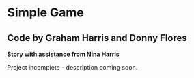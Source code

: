 # Simple Game

## Code by Graham Harris and Donny Flores
<b>Story with assistance from Nina Harris</b> </br>

Project incomplete - description coming soon.